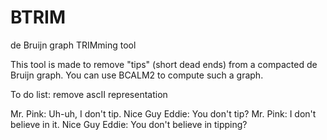 # BTRIM
de Bruijn graph TRIMming tool

This tool is made to remove "tips" (short dead ends) from a compacted de Bruijn graph.
You can use BCALM2 to compute such a graph.


To do list:
remove ascII representation







Mr. Pink: Uh-uh, I don't tip.
Nice Guy Eddie: You don't tip?
Mr. Pink: I don't believe in it.
Nice Guy Eddie: You don't believe in tipping?
